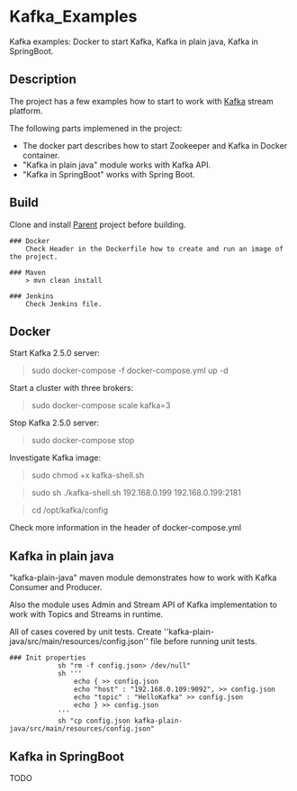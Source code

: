 # Kafka_Examples
Kafka examples: Docker to start Kafka, Kafka in plain java, Kafka in SpringBoot.

## Description
The project has a few examples how to start to work with <a href="https://kafka.apache.org/">Kafka</a> stream platform.

The following parts implemened in the project:
* The docker part describes how to start Zookeeper and Kafka in Docker container.
* "Kafka in plain java" module works with Kafka API.
* "Kafka in SpringBoot" works with Spring Boot.

## Build

Clone and install <a href="https://github.com/StepanMelnik/Parent.git">Parent</a> project before building.

	### Docker
		Check Header in the Dockerfile how to create and run an image of the project.

	### Maven
		> mvn clean install

	### Jenkins
		Check Jenkins file.


## Docker

Start Kafka 2.5.0 server: 
> sudo docker-compose -f docker-compose.yml up -d

Start a cluster with three brokers:
> sudo docker-compose scale kafka=3 

Stop Kafka 2.5.0 server: 
> sudo docker-compose stop

Investigate Kafka image:
> sudo chmod +x kafka-shell.sh

> sudo sh ./kafka-shell.sh 192.168.0.199 192.168.0.199:2181

> cd /opt/kafka/config

Check more information in the header of docker-compose.yml

## Kafka in plain java
"kafka-plain-java" maven module demonstrates how to work with Kafka Consumer and Producer.

Also the module uses Admin and Stream API of Kafka implementation to work with Topics and Streams in runtime.

All of cases covered by unit tests. Create ''kafka-plain-java/src/main/resources/config.json'' file before running unit tests.

	### Init properties
				sh "rm -f config.json> /dev/null"
				sh '''
					echo { >> config.json
					echo "host" : "192.168.0.109:9092", >> config.json
					echo "topic" : "HelloKafka" >> config.json
					echo } >> config.json
				'''
				sh "cp config.json kafka-plain-java/src/main/resources/config.json"


## Kafka in SpringBoot
TODO


